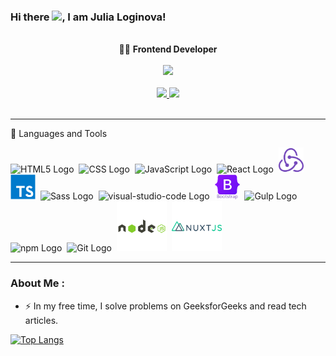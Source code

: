 ### Hi there <img src="https://raw.githubusercontent.com/MartinHeinz/MartinHeinz/master/wave.gif" width="35px">, I am Julia Loginova!
<br>
<div align="center">
👩‍💻 <strong font-size = "24px">Frontend Developer</strong>
</div>
<br>

<div id="header" align="center">
  <img src="https://media.giphy.com/media/7OMR3y1E9QeYsr9olS/giphy.gif" width="120"/>
</div>
<br>
<div align="center">
  <a href="https://www.linkedin.com/in/julia-loginova-frontend">
    <img src="https://user-images.githubusercontent.com/72932859/129068498-8c56eaa5-b7ca-46be-878d-04b7d6bff78a.png">
  </a>
   <a href="https://t.me/Julia_Log">
    <img src="https://user-images.githubusercontent.com/72932859/129068752-fe1f5115-52e5-45c8-8c0d-f48bfc933c1d.png">
  </a>
</div>
<br>

---

🧰 Languages  and  Tools
<br>
<div>
  <img src="https://user-images.githubusercontent.com/72932859/120463112-6d17ac00-c350-11eb-802b-d4b80069be9d.png" alt="HTML5 Logo" width="50" height="50">&nbsp; 
  <img src="https://user-images.githubusercontent.com/72932859/127735484-3e2f1b6b-2321-4eb1-9e19-91620e7716ba.png" alt="CSS Logo">&nbsp;
  <img src="https://user-images.githubusercontent.com/72932859/120462763-14481380-c350-11eb-967a-3530087a6711.png" alt="JavaScript Logo" width="50" height="50">&nbsp;
  <img src="https://user-images.githubusercontent.com/72932859/120462608-f084cd80-c34f-11eb-9961-a98601648fd5.png" alt="React Logo" width="50" height="50">&nbsp;
  <img src='https://github.com/devicons/devicon/blob/master/icons/redux/redux-original.svg' alt="Redux Logo" width="40" height="40">&nbsp;
  <img src='https://github.com/devicons/devicon/blob/master/icons/typescript/typescript-original.svg' alt="Typescript Logo" width="40" height="40">&nbsp;
  <img src="https://user-images.githubusercontent.com/72932859/120462333-ae5b8c00-c34f-11eb-93b4-1899a5284294.png" alt="Sass Logo" width="50" height="50">&nbsp;
  <img src="https://user-images.githubusercontent.com/72932859/120460980-76077e00-c34e-11eb-8a4d-82ca0707fd0f.png" alt="visual-studio-code Logo" width="40" height="40">&nbsp;
  <img src='https://github.com/devicons/devicon/blob/master/icons/bootstrap/bootstrap-original-wordmark.svg' alt="Bootstrap Logo" width="40" height="40">&nbsp;
  <img src="https://user-images.githubusercontent.com/72932859/120461611-fe861e80-c34e-11eb-8595-b0c9a9a4f6d1.png" alt="Gulp Logo" width="30" height="50">&nbsp;
  <img src="https://user-images.githubusercontent.com/72932859/120462191-8a984600-c34f-11eb-9947-4b2d26b33b3a.png" alt="npm Logo" width="50" height="30">&nbsp;
  <img src="https://user-images.githubusercontent.com/72932859/120461814-30978080-c34f-11eb-883c-7c7479059811.png" alt="Git Logo" width="70" height="30">&nbsp;
  <img src='https://github.com/devicons/devicon/blob/master/icons/nodejs/nodejs-original-wordmark.svg' alt="Nodejs Logo" width="80" height="80">&nbsp;
  <img src='https://github.com/devicons/devicon/blob/master/icons/nuxtjs/nuxtjs-original-wordmark.svg' alt="Nuxtjs Logo" width="80" height="80">
</div>

---

### About Me :
- :zap: In my free time, I solve problems on GeeksforGeeks and read tech articles.


[![Top Langs](https://github-readme-stats.vercel.app/api/top-langs/?username=JuliaLog&layout=compact&theme=vision-friendly-dark)](https://github.com/anuraghazra/github-readme-stats)
